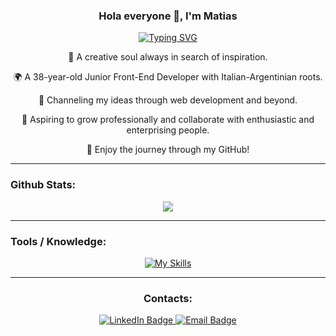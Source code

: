 <h3 align="center"> Hola everyone 🖖, I'm Matias </h3>

<p align="center"><a href="https://git.io/typing-svg"><img src="https://readme-typing-svg.demolab.com?font=Fira+Code&size=18&duration=3500&pause=1000&center=true&vCenter=true&width=435&lines=Junior+Frontend+Web+Developer;Junior+Developer" alt="Typing SVG" /></a></p>


<p align="center">🎨 A creative soul always in search of inspiration.</p>
<p align="center">🌍 A 38-year-old Junior Front-End Developer with Italian-Argentinian roots.</p>
<p align="center">🚀 Channeling my ideas through web development and beyond.</p>
<p align="center">🤝 Aspiring to grow professionally and collaborate with enthusiastic and enterprising people.</p>
<p align="center">🔗 Enjoy the journey through my GitHub!</p>

---

### Github Stats:
<div align="center" markdown="1">
  
  ![](http://github-profile-summary-cards.vercel.app/api/cards/profile-details?username=MatiasPhoenix&theme=github_dark)
</div>

---


### Tools / Knowledge:
<div align="center" markdown="1">
  
[![My Skills](https://skillicons.dev/icons?i=html,css,sass,bootstrap,tailwind,js,cs,ts,angular,react,git,github,vscode,visualstudio)](https://skillicons.dev)

</div>

---


<h3 align="center">Contacts:</h3>


<div id="badges" align="center">
  <a href="https://www.linkedin.com/in/matias-recio-web-developer" target="_blank">
    <img src="https://img.shields.io/badge/LinkedIn-blue?style=for-the-badge&logo=linkedin&logoColor=white" alt="LinkedIn Badge"/>
  </a>
  <a href="mailto:matias.la19@gmail.com">
    <img src="https://img.shields.io/badge/Email-9cc?style=for-the-badge&logo=mail&logoColor=white" alt="Email Badge"/>
  </a>
</div>



<!--
**MatiasPhoenix/MatiasPhoenix** is a ✨ _special_ ✨ repository because its `README.md` (this file) appears on your GitHub profile.

Here are some ideas to get you started:

- 🔭 I’m currently working on ...
- 🌱 I’m currently learning ...
- 👯 I’m looking to collaborate on ...
- 🤔 I’m looking for help with ...
- 💬 Ask me about ...
- 📫 How to reach me: ...
- 😄 Pronouns: ...
- ⚡ Fun fact: ...
-->
